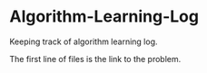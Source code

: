 # Algorithm-Learning-Log

Keeping track of algorithm learning log.

The first line of files is the link to the problem.
